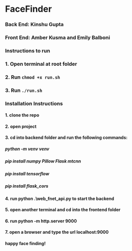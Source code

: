 # FaceFinder

### Back End: Kinshu Gupta

### Front End: Amber Kusma and Emily Balboni

### Instructions to run

### 1. Open terminal at root folder

### 2. Run `chmod +x run.sh`

### 3. Run `./run.sh`

### Installation Instructions

#### 1. clone the repo

#### 2. open project

#### 3. cd into backend folder and run the following commands:

##### python -m venv venv

##### pip install numpy Pillow Flask mtcnn

##### pip install tensorflow

##### pip install flask_cors

#### 4. run python .\web_fnet_api.py to start the backend

#### 5. open another terminal and cd into the frontend folder

#### 6. run python -m http.server 9000

#### 7. open a browser and type the url localhost:9000

#### happy face finding!
